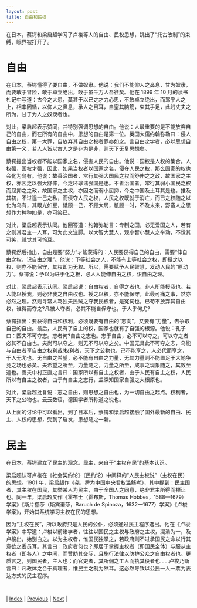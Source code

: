```yaml
---
layout: post
title: 自由和民权
---
```


在日本，蔡锷和梁启超学习了卢梭等人的自由、民权思想，跳出了“托古改制”的束缚，眼界被打开了。

# 自由

在日本，蔡锷懂得了要自由，不做奴隶。他说：我们不能仰人之鼻息，甘为奴隶，而要敢于冒险，敢于卓立绝出，敢于虽千万人吾往矣。他在 1899 年 10 月的读书札记中写道：古今之大患，莫甚于以已之才力心思，不敢卓立绝出，而驾乎人之上，相率因循，以仰人之鼻息，承人之目耳，自窒其脑筋，束其手足，此贱丈夫之所为，甘于为人之奴隶者也。

对此，梁启超表示赞同，并特别强调思想的自由。他说：人最重要的是不能放弃自己的自由，而在所有的自由中，思想的自由是第一位。英国大儒约翰弥勒曰：侵人自由之权，第一大罪，自放弃其自由之权者罪亦如之。言自由之学者，必以思想自由第一义，若人人皆以古人之是非为是非，则天下无复思想矣。

蔡锷提出当权者不能以国家之名，侵害人民的自由。他说：国权是人权的集合。人权强，国权才强，因此，如果当权者以国家之名，侵夺人民之权，那么国家的权也会化为乌有。他说：故善治国者，常行其强大国民之权而舒伸之之政，故国家之主权，亦因之以强大舒伸，今之环球诸强国是也。不善治国者，常行其弱小国民之权而屈抑之之政，故国家之主权，亦因之而弱小屈抑，今之中国及土耳其是也。推及其初，不过逞一己之私，而侵夺人民之权，人民之权既就于消亡，而已之权随之以化为乌有，其眼光如豆，祗顾一己，不顾大局，祇顾一时，不及未来，野蛮人之思想作力种种如是，亦可笑已。

对此，梁启超表示认同。他回答道：约翰弥勒言：专制之国，必无爱国之人，若有之则其君主一人耳，可为此文注脚。以大智大慧人，观小智小慧人之举动，不觉其可笑，祗觉其可怜耳。

蔡锷然后指出，自由是要“努力”才能获得的：人民要获得自己的自由，需要“伸自由之权，识自由之理”。他说：下等社会之人，不能有上等社会之权，即授之以权，则亦不能保守，其权即为无权。所以，需要赋予人民智慧，发动人民的“原动力”。蔡锷说：予以为进于化之极，必人人能伸自由之权，识自由之理。

对此，梁启超表示认同。梁启超说：自由权者，自得之者也，非人所能授我也。若人能以授我，则必非我之自由权也。授之以权，亦不能保守，此最可痛之事，然亦必然之理。然则寻常人骂独夫民贼之夺我民权者，是冤词也，已苟不放弃其自由权，谁得而夺之?凡被人夺者，必其不能自保守也，于人乎何尤?

蔡锷指出：要获得自由和权利，必须既要有自由的“志向”，又要有“力量”，去争取自己的自由。最后，人民有了自主的权，国家也就有了自强的根源。他说：孔子曰：匹夫不可夺志。志者何?自由之志也。志于自由，必不可以夺之，可以夺之者必其不自由也。夫尚可以夺之，则无不可以夺之矣。中国无具此不可夺之志，乌能与自由者享自由之权利哉!权利者，天下之公物也，己不能享之，人必代而享之，于人无尤也。无自由之希望，必不能有自由之力量，无其力量则不能置足于大地争竞之场也必矣。夫希望之所至，力量随之，力量之所至，成事之现象随之，其效至速也。善夫中村正直之言曰：国家所以有自主之权者，由于人民有自主之权，人民所以有自主之权者，由于有自主之志行，盖深知国家自强之大根原也。

对此，梁启超批复说：志之自由，则思想之自由也，为一切自由之起点。权利者，天下之公物也。云云数语，德国学者所称道之说也。

从上面的讨论中可以看出，到了日本后，蔡锷和梁启超接触了国外最新的自由、民主、人权的思想，受到了启发，思想随之一新。

# 民主

在日本，蔡锷建立了民主的观念。民主，来自于“主权在民”的基本认识。

梁启超认可卢梭在《社会契约论》（民约论）中阐释的“人民主权说”（主权在民）的思想。1901 年，梁启超作《尧、舜为中国中央君权滥觞考》，其中提到：民主国者，其主权在国民，其举某人为民主，由于全国人之同意，绝非君主所得而禅让也。同一年，梁启超又作《霍布士（霍布斯，Thomas Hobbes，1588—1679）学案》《斯片挪莎（斯宾诺莎，Baruch de Spinoza，1632—1677）学案》《卢梭学案》，开始其系统学习主权在民的思想。

因为“主权在民”，所以政府只是人民的公仆，必须通过民主程序选出。他在《卢梭学案》中写道：卢梭以前诸学者，往往以国民之主权与政府之主权，混淆为一，及卢梭出，始别白之。以为主权者，惟国民独掌之，若政府则不过承国民之命以行其意欲之委员耳。其言曰：政府者何也？即居于掌握主权者（即国民全体）与服从主权者（即各人）之中间，而赞助其交际，且施行法律以防护公众之自由权者也。更质言之，则国民者，主人也；而官吏者，其所佣之工人而执其役者也……卢梭乃断言曰：凡政体之合于真理者，惟民主之制为然耳。这必然导致以公民一人一票为表达方式的民主程序。

<br/>

| [Index](./) | [Previous](3-1-japan) | [Next](3-4-zili) |
